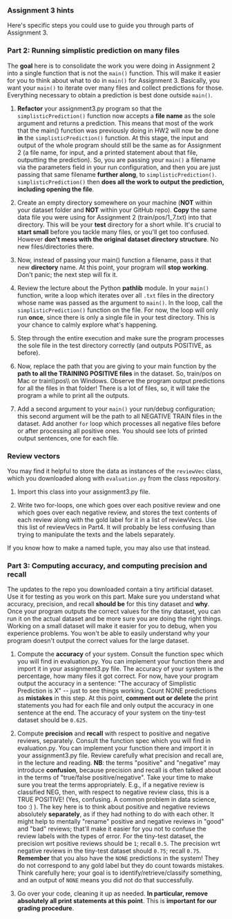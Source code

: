 ### Assignment 3 hints

Here's specific steps you could use to guide you through parts of Assignment 3.

### Part 2: Running simplistic prediction on many files

The **goal** here is to consolidate the work you were doing in Assignment 2 into a single function that is not the `main()` function. This will make it easier for you to think about what to do in `main()` for Assignment 3. Basically, you want your `main()` to iterate over many files and collect predictions for those. Everything necessary to obtain a prediction is best done outside `main()`. 

1. **Refactor** your assignment3.py program so that the `simplisticPrediction()` function now accepts a **file name** as the sole argument and returns a prediction. This means that most of the work that the main() function was previously doing in HW2 will now be done **in** the `simplisticPrediction()` function. At this stage, the input and output of the whole program should still be the same as for Assignment 2 (a file name, for input, and a printed statement about that file, outputting the prediction). So, you are passing your `main()` a filename via the parameters field in your run configuration, and then you are just passing that same filename **further along**, to `simplisticPrediction()`. `simplisticPrediction()` then **does all the work to output the prediction, including opening the file**.

2. Create an empty directory somewhere on your machine (**NOT** within your dataset folder and **NOT** within your GitHub repo). **Copy** the same data file you were using for Assignment 2 (train/pos/1_7.txt) into that directory. This will be your **test** directory for a short while. It's crucial to **start small** before you tackle many files, or you'll get too confused. However **don't mess with the original dataset directory structure**. No new files/directories there.

3. Now, instead of passing your main() function a filename, pass it that new **directory** name. At this point, your program will **stop working**. Don't panic; the next step will fix it.

4. Review the lecture about the Python **pathlib** module. In your `main()` function, write a loop which iterates over all `.txt` files in the directory whose name was passed as the argument to `main()`. In the loop, call the `simplisticPrediction()` function on the file. For now, the loop will only run **once**, since there is only a single file in your test directory. This is your chance to calmly explore what's happening.

5. Step through the entire execution and make sure the program processes the sole file in the test directory correctly (and outputs POSITIVE, as before).

6. Now, replace the path that you are giving to your main function by the **path to all the TRAINING POSITIVE files** in the dataset. So, train/pos on Mac or train\\\pos\\\ on Windows. Observe the program output predictions for all the files in that folder! There is a lot of files, so, it will take the program a while to print all the outputs.

7. Add a second argument to your `main()` your run/debug configuration; this second argument will be the path to all NEGATIVE TRAIN files in the dataset. Add another `for` loop which processes all negative files before or after processing all positive ones. You should see lots of printed output sentences, one for each file.

### Review vectors ###

You may find it helpful to store the data as instances of the `reviewVec` class, which you downloaded along with `evaluation.py` from the class repository. 

1. Import this class into your assignment3.py file.

2. Write two for-loops, one which goes over each positive review and one which goes over each negative review, and stores the text contents of each review along with the gold label for it in a list of reviewVecs. Use this list of reviewVecs in Part4. It will probably be less confusing than trying to manipulate the texts and the labels separately.

If you know how to make a named tuple, you may also use that instead.

### Part 3: Computing accuracy, and computing precision and recall

The updates to the repo you downloaded contain a tiny artificial dataset. Use it for testing as you work on this part. Make sure you understand what accuracy, precision, and recall **should be** for this tiny dataset and **why**. Once your program outputs the correct values for the tiny dataset, you can run it on the actual dataset and be more sure you are doing the right things. Working on a small dataset will make it easier for you to debug, when you experience problems. You won't be able to easily understand why your program doesn't output the correct values for the large dataset.

1. Compute the **accuracy** of your system. Consult the function spec which you will find in evaluation.py. You can implement your function there and import it in your assignment3.py file. The accuracy of your system is the percentage, how many files it got correct. For now, have your program output the accuracy in a sentence: "The accuracy of Simplistic Prediction is X" -- just to see things working. Count NONE predictions as **mistakes** in this step. At this point, **comment out or delete** the print statements you had for each file and only output the accuracy in one sentence at the end. The accuracy of your system on the tiny-test dataset should be `0.625`. 

2. Compute **precision** and **recall** with respect to positive and negative reviews, separately. Consult the function spec which you will find in evaluation.py. You can implement your function there and import it in your assignment3.py file. Review carefully what precision and recall are, in the lecture and reading. **NB**: the terms "positive" and "negative" may introduce **confusion**, because precision and recall is often talked about in the terms of "true/false positive/negative". Take your time to make sure you treat the terms appropriately. E.g., if a negative review is classified NEG, then, with respect to negative review class, this is a TRUE POSITIVE! (Yes, confusing. A common problem in data science, too :) ). The key here is to think about positive and negative reviews absolutely **separately**, as if they had nothing to do with each other. It might help to mentally "rename" positive and negative reviews in "good" and "bad" reviews; that'll make it easier for you not to confuse the review labels with the types of error. For the tiny-test dataset, the precision wrt positive reviews should be `1`; recall `0.5`. The precision wrt negative reviews in the tiny-test dataset should `0.75`; recall `0.75`. **Remember** that you also have the `NONE` predictions in the system! They do not correspond to any gold label but they do count towards mistakes. Think carefully here; your goal is to identify/retrieve/classify something, and an output of `NONE` means you did not do that successfully.

3. Go over your code, cleaning it up as needed. **In particular, remove absolutely all print statements at this point**. This is **important for our grading procedure**. 
